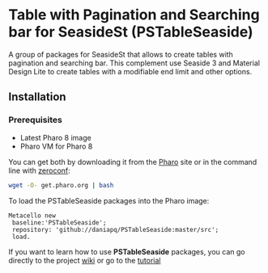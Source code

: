 # Table with Pagination and Searching bar for SeasideSt (PSTableSeaside)
A group of packages for SeasideSt that allows to create tables with pagination and searching bar. This complement use Seaside 3 and Material Design Lite to create tables with a modifiable end limit and other options.

## Installation 

### Prerequisites

- Latest Pharo 8 image
- Pharo VM for Pharo 8

You can get both by downloading it from the [Pharo](http://pharo.org) site or in the command line with [zeroconf](http://get.pharo.org): 

```bash
wget -O- get.pharo.org | bash
```

To load the PSTableSeaside packages into the Pharo image:

```Smalltalk
Metacello new
 baseline:'PSTableSeaside';
 repository: 'github://daniapq/PSTableSeaside:master/src';
 load.
```

If you want to learn how to use **PSTableSeaside** packages, you can go directly to the project [wiki](https://github.com/daniapq/PSTableSeaside/wiki) or go to the [tutorial]()

